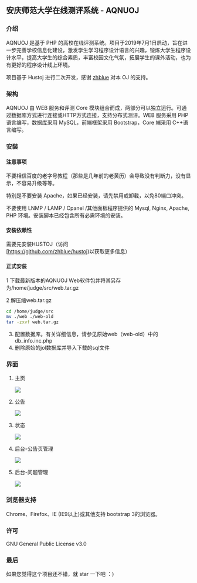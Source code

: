 ## 安庆师范大学在线测评系统 - AQNUOJ

### 介绍

AQNUOJ 是基于 PHP 的高校在线评测系统。项目于2019年7月1日启动，旨在进一步完善学校信息化建设，激发学生学习程序设计语言的兴趣，锻炼大学生程序设计水平，提高大学生的综合素质，丰富校园文化气氛，拓展学生的课外活动，也为有更好的程序设计线上环境。

项目基于 Hustoj 进行二次开发，感谢 [zhblue](https://github.com/zhblue) 对本 OJ 的支持。

### 架构

AQNUOJ 由 WEB 服务和评测 Core 模块组合而成，两部分可以独立运行。可通过数据库方式进行连接或HTTP方式连接，支持分布式测评。WEB 服务采用 PHP 语言编写，数据库采用 MySQL，前端框架采用 Bootstrap，Core 端采用 C++语言编写。

### 安装

#### 注意事项

不要相信百度的老字号教程（那些是几年前的老黄历）会导致没有判断力，没有显示，不容易升级等等。

特别是不要安装 Apache，如果已经安装，请先禁用或卸载，以免80端口冲突。

不要使用 LNMP / LAMP / Cpanel /其他面板程序提供的 Mysql, Nginx, Apache, PHP 环境。安装脚本已经包含所有必需环境的安装。

#### 安装依赖性

需要先安装HUSTOJ（访问[https://github.com/zhblue/hustoj)以获取更多信息）

#### 正式安装

 1 下载最新版本的AQNUOJ Web软件包并将其另存为/home/judge/src/web.tar.gz

 2 解压缩web.tar.gz
```bash
cd /home/judge/src
mv ./web ./web-old
tar -zxvf web.tar.gz
```
 3. 配置数据库。有关详细信息，请参见原始web（web-old）中的db_info.inc.php
 4. 删除原始的jol数据库并导入下载的sql文件
### 界面

1. 主页

   ![]([https://github.com/HUANGoJIE/aqnuoj/blob/dev/gitimg/%E4%B8%BB%E9%A1%B5.png](https://github.com/HUANGoJIE/aqnuoj/blob/dev/gitimg/主页.png))

2. 公告

   ![]([https://github.com/HUANGoJIE/aqnuoj/blob/dev/gitimg/%E5%85%AC%E5%91%8A.png](https://github.com/HUANGoJIE/aqnuoj/blob/dev/gitimg/公告.png))

3. 状态

   ![]([https://github.com/HUANGoJIE/aqnuoj/blob/dev/gitimg/%E7%8A%B6%E6%80%81.png](https://github.com/HUANGoJIE/aqnuoj/blob/dev/gitimg/状态.png))

4. 后台-公告页管理

   ![]([https://github.com/HUANGoJIE/aqnuoj/blob/dev/gitimg/%E5%90%8E%E5%8F%B0-%E5%85%AC%E5%91%8A%E9%A1%B5.png](https://github.com/HUANGoJIE/aqnuoj/blob/dev/gitimg/后台-公告页.png))

5. 后台-问题管理

   ![]([https://github.com/HUANGoJIE/aqnuoj/blob/dev/gitimg/%E5%90%8E%E5%8F%B0-%E9%97%AE%E9%A2%98%E7%AE%A1%E7%90%86.png](https://github.com/HUANGoJIE/aqnuoj/blob/dev/gitimg/后台-问题管理.png))

### 浏览器支持

Chrome、Firefox、IE (IE9以上)或其他支持 bootstrap 3的浏览器。

### 许可

GNU General Public License v3.0

### 最后

如果您觉得这个项目还不错，就 star 一下吧 ：)

